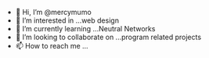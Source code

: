 - 👋 Hi, I’m @mercymumo
- 👀 I’m interested in ...web design
- 🌱 I’m currently learning ...Neutral Networks
- 💞️ I’m looking to collaborate on ...program related projects
- 📫 How to reach me ...

<!---
mercymumo/mercymumo is a ✨ special ✨ repository because its `README.md` (this file) appears on your GitHub profile.
You can click the Preview link to take a look at your changes.
--->
